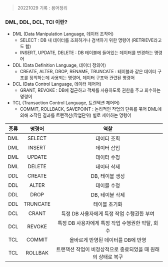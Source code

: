 > 20221029 기록 : 용어정리

### DML, DDL, DCL, TCl 이란?

- DML (Data Manipulation Language, 데이터 조작어)
  - SELECT : DB 내 데이터를 조회하거나 검색하기 위한 명령어 (RETRIEVE라고도 함)
  - INSERT, UPDATE, DELETE : DB 테이블에 들어있는 데이터를 변경하는 명령어
- DDL (Data Definition Language, 데이터 정의어)
  - CREATE, ALTER, DROP, RENAME, TRUNCATE : 테이블과 같은 데이터 구조를 정의하는데 사용되는 명령어, 데이터 구조와 관련된 명령어
- DCL (Data Control Language, 데이터 제어어)
  - GRANT, REVOKE : DB에 접근하고 객체를 사용하도록 권한을 주고 회수하는 명령어
- TCL (Transaction Control Language, 트랜잭션 제어어)
  - COMMIT, ROLLBACK, SAVEPOINT : 논리적인 작업의 단위를 묶어 DML에 의해 조작된 결과를 트랜잭션(작업단위) 별로 제어하는 명령어

| 종류 |  명령어  |                             역할                              |
| :--: | :------: | :-----------------------------------------------------------: |
| DML  |  SELECT  |                          데이터 조회                          |
| DML  |  INSERT  |                          데이터 삽입                          |
| DML  |  UPDATE  |                          데이터 수정                          |
| DML  |  DELETE  |                          데이터 삭제                          |
| DDL  |  CREATE  |                        DB, 테이블 생성                        |
| DDL  |  ALTER   |                          테이블 수정                          |
| DDL  |   DROP   |                        DB, 테이블 삭제                        |
| DDL  | TRUNCATE |                         테이블 초기화                         |
| DCL  |  CRANT   |          특정 DB 사용자에게 특정 작업 수행권한 부여           |
| DCL  |  REVOKE  |       특정 DB 사용자에게 특정 작업 수행권한 박탈, 회수        |
| TCL  |  COMMIT  |              올바르게 반영된 데이터를 DB에 반영               |
| TCL  | ROLLBAK  | 트랜잭션 작업이 비정상적으로 종료되었을 때 원래의 상태로 복구 |
